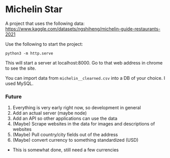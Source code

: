 # Michelin Star

A project that uses the following data: https://www.kaggle.com/datasets/ngshiheng/michelin-guide-restaurants-2021

Use the following to start the project:

```
python3 -m http.serve
```

This will start a server at localhost:8000. Go to that web address in chrome to see the site.

You can import data from `michelin__clearned.csv` into a DB of your choice. I used MySQL.

### Future

1) Everything is very early right now, so development in general
2) Add an actual server (maybe node)
3) Add an API so other applications can use the data
4) (Maybe) Scrape websites in the data for images and descriptions of websites
5) (Maybe) Pull country/city fields out of the address
6) (Maybe) convert currency to something standardized (USD)
  - This is somewhat done, still need a few currencies
